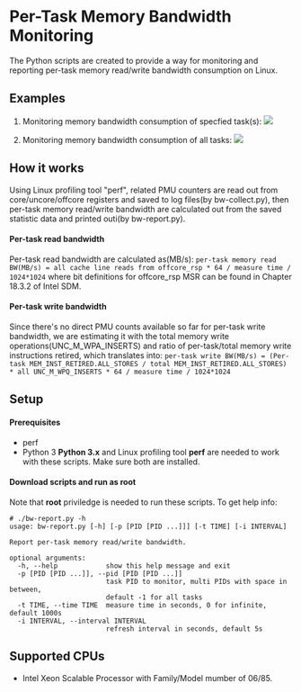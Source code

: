 # Per-Task Memory Bandwidth Monitoring
The Python scripts are created to provide a way for monitoring and reporting per-task memory read/write bandwidth consumption on Linux.

## Examples
1. Monitoring memory bandwidth consumption of specfied task(s):
![](https://github.com/intel/PerTaskMemBWMonitoring/img/Screenshot_1.png)

2. Monitoring memory bandwidth consumption of all tasks:
![](https://github.com/intel/PerTaskMemBWMonitoring/img/Screenshot_2.png)

## How it works
Using Linux profiling tool "perf", related PMU counters are read out from core/uncore/offcore registers and saved to log files(by bw-collect.py), then per-task memory read/write bandwidth are calculated out from the saved statistic data and printed outi(by bw-report.py).

#### Per-task read bandwidth
Per-task read bandwidth are calculated as(MB/s):
`per-task memory read BW(MB/s) = all cache line reads from offcore_rsp * 64 / measure time / 1024*1024`
where bit definitions for offcore_rsp MSR can be found in Chapter 18.3.2 of Intel SDM.

#### Per-task write bandwidth
Since there's no direct PMU counts available so far for per-task write bandwidth, we are estimating it with the total memory write operations(UNC_M_WPA_INSERTS) and ratio of per-task/total memory write instructions retired, which translates into:
`per-task write BW(MB/s) = (Per-task MEM_INST_RETIRED.ALL_STORES / total MEM_INST_RETIRED.ALL_STORES) * all UNC_M_WPQ_INSERTS * 64 / measure time / 1024*1024`

## Setup
#### Prerequisites
* perf
* Python 3
__Python 3.x__ and Linux profiling tool __perf__ are needed to work with these scripts. Make sure both are installed.

#### Download scripts and run as root
Note that __root__ priviledge is needed to run these scripts. To get help info:
```
# ./bw-report.py -h
usage: bw-report.py [-h] [-p [PID [PID ...]]] [-t TIME] [-i INTERVAL]

Report per-task memory read/write bandwidth.

optional arguments:
  -h, --help            show this help message and exit
  -p [PID [PID ...]], --pid [PID [PID ...]]
                        task PID to monitor, multi PIDs with space in between,
                        default -1 for all tasks
  -t TIME, --time TIME  measure time in seconds, 0 for infinite, default 1000s
  -i INTERVAL, --interval INTERVAL
                        refresh interval in seconds, default 5s
```

## Supported CPUs
* Intel Xeon Scalable Processor with Family/Model mumber of 06/85.
